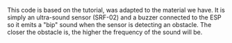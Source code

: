 This code is based on the tutorial, was adapted to the material we have. It is simply an ultra-sound sensor (SRF-02) and a buzzer connected to the ESP so it emits a "bip" sound when the sensor is detecting an obstacle. The closer the obstacle is, the higher the frequency of the sound will be.
